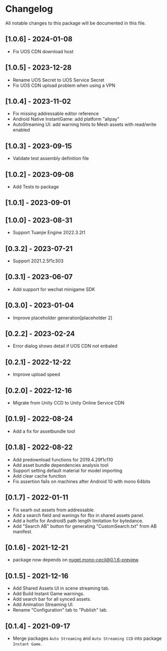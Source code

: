 # Changelog

All notable changes to this package will be documented in this file.

## [1.0.6] - 2024-01-08
* Fix UOS CDN download host

## [1.0.5] - 2023-12-28
* Rename UOS Secret to UOS Service Secret
* Fix UOS CDN upload problem when using a VPN

## [1.0.4] - 2023-11-02
* Fix missing addressable editor reference
* Android Native InstantGame: add platform "alipay"
* AutoStreaming UI: add warning hints to Mesh assets with read/write enabled

## [1.0.3] - 2023-09-15
* Validate test assembly definition file

## [1.0.2] - 2023-09-08
* Add Tests to package

## [1.0.1] - 2023-09-01

## [1.0.0] - 2023-08-31
* Support Tuanjie Engine 2022.3.2t1

## [0.3.2] - 2023-07-21
* Support 2021.2.5f1c303

## [0.3.1] - 2023-06-07
* Add support for wechat minigame SDK

## [0.3.0] - 2023-01-04
* Improve placeholder generation[placeholder 2]

## [0.2.2] - 2023-02-24
* Error dialog shows detail if UOS CDN not enbaled

## [0.2.1] - 2022-12-22
* Improve upload speed

## [0.2.0] - 2022-12-16
* Migrate from Unity CCD to Unity Online Service CDN

## [0.1.9] - 2022-08-24
* Add a fix for assetbundle tool

## [0.1.8] - 2022-08-22
* Add predownload functions for 2019.4.29f1c110
* Add asset bundle dependencies analysis tool
* Support setting default material for model importing
* Add clear cache function
* Fix assertion fails on machines after Android 10 with mono 64bits

## [0.1.7] - 2022-01-11
* Fix searh out assets from addressable.
* Add a search field and wanings for fbx in shared assets panel.
* Add a hotfix for Android5 path length limitation for bytedance.
* Add "Search AB" button for generating "CustomSearch.txt" from AB manifest.

## [0.1.6] - 2021-12-21
* package now depends on nuget.mono-cecil@0.1.6-preview.

## [0.1.5] - 2021-12-16
* Add Shared Assets UI in scene streaming tab.
* Add Build Instant Game warnings.
* Add search bar for all synced assets.
* Add Animation Streaming UI.
* Rename "Configuration" tab to "Publish" tab.

## [0.1.4] - 2021-09-17
* Merge packages `Auto Streaming` and `Auto Streaming CCD` into package `Instant Game`.
